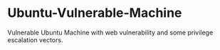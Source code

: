 # Ubuntu-Vulnerable-Machine
Vulnerable Ubuntu Machine with web vulnerability and some privilege escalation vectors. 
